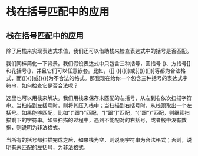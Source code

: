 # 栈在括号匹配中的应用

## 栈在括号匹配中的应用

除了用栈来实现表达式求值，我们还可以借助栈来检查表达式中的括号是否匹配。

我们同样简化一下背景。我们假设表达式中只包含三种括号，圆括号 \(\)、方括号\[\]和花括号{}，并且它们可以任意嵌套。比如，{\[\] \(\)\[{}\]}或\[{\(\)}\(\[\]\)\]等都为合法格式，而{\[}\(\)\]或\[\({\)\]为不合法的格式。那我现在给你一个包含三种括号的表达式字符串，如何检查它是否合法呢？

这里也可以用栈来解决。我们用栈来保存未匹配的左括号，从左到右依次扫描字符串。当扫描到左括号时，则将其压入栈中；当扫描到右括号时，从栈顶取出一个左括号。如果能够匹配，比如“\(”跟“\)”匹配，“\[”跟“\]”匹配，“{”跟“}”匹配，则继续扫描剩下的字符串。如果扫描的过程中，遇到不能配对的右括号，或者栈中没有数据，则说明为非法格式。

当所有的括号都扫描完成之后，如果栈为空，则说明字符串为合法格式；否则，说明有未匹配的左括号，为非法格式。

